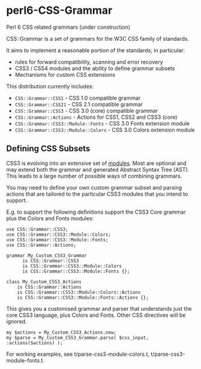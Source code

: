 perl6-CSS-Grammar
=================

Perl 6 CSS related grammars (under construction)

CSS::Grammar is a set of grammars for the W3C CSS family of standards.

It aims to implement a reasonable portion of the standards; in particular:

- rules for forward compatibility, scanning and error recovery
- CSS3 / CSS4 modules and the ability to define grammar subsets
- Mechanisms for custom CSS extensions

This distribution currently includes:

- `CSS::Grammar::CSS1`  - CSS 1.0 compatible grammar
- `CSS::Grammar::CSS21` - CSS 2.1 compatible grammar
- `CSS::Grammar::CSS3`  - CSS 3.0 (core) compatible grammar
- `CSS::Grammar::Actions`  - Actions for CSS1, CSS2 and CSS3 (core)
- `CSS::Grammar::CSS3::Module::Fonts` - CSS 3.0 Fonts extension module
- `CSS::Grammar::CSS3::Module::Colors` - CSS 3.0 Colors extension module

Defining CSS Subsets
--------------------
CSS3 is evolving into an extensive set of [modules](http://www.css3.info/modules/).
Most are optional and may extend both the grammar and generated Abstract Syntax
Tree (AST). This leads to a large number of possible ways of combining grammars.

You may need to define your own custom grammar subset and
parsing actions that are tailored to the particular CSS3 modules that
you intend to support..

E.g. to support the following definitions support the CSS3 Core grammar
plus the Colors and Fonts modules:

    use CSS::Grammar::CSS3;
    use CSS::Grammar::CSS3::Module::Colors;
    use CSS::Grammar::CSS3::Module::Fonts;
    use CSS::Grammar::Actions;

    grammar My_Custom_CSS3_Grammar
          is CSS::Grammar::CSS3
          is CSS::Grammar::CSS3::Module::Colors
          is CSS::Grammar::CSS3::Module::Fonts {};

    class My_Custom_CSS3_Actions
        is CSS::Grammar::Actions
        is CSS::Grammar::CSS3::Module::Colors::Actions
        is CSS::Grammar::CSS3::Module::Fonts::Actions {};

This gives you a customised grammar and parser that understands just the
core CSS3 language, plus Colors and Fonts. Other CSS directives will be
ignored.

    my $actions = My_Custom_CSS3_Actions.new;
    my $parse = My_Custom_CSS3_Grammar.parse( $css_input, :actions($actions) );

For working examples, see t/parse-css3-module-colors.t, t/parse-css3-module-fonts.t.

